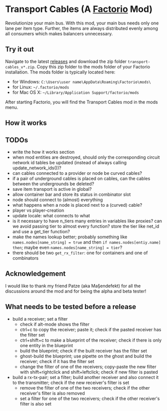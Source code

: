 # Transport Cables (A [Factorio](https://www.factorio.com/) Mod)

Revolutionize your main bus.
With this mod, your main bus needs only one lane per item type.
Further, the items are always distributed evenly among all consumers
which makes balancers unnecessary.

## Try it out

Navigate to the latest [releases](https://github.com/michael-koller-91/transport-cables/releases)
and download the zip folder `transport-cables_v*.zip`.
Copy this zip folder to the mods folder of your Factorio installation.
The mods folder is typically located here:
* for Windows: `C:\Users\user name\AppData\Roaming\Factorio\mods\`
* for Linux: `~/.factorio/mods`
* for Mac OS X: `~/Library/Application Support/factorio/mods`

After starting Factorio, you will find the Transport Cables mod in the mods menu.

## How it works

## TODOs

* write the how it works section
* when mod entities are destroyed, should only the corresponding circuit network id tables be updated (instead of always calling update_network_ids())?
* can cables connected to a provider or node be curved cables?
* if a pair of underground cables is placed on cables, can the cables between the undergrounds be deleted?
* save item transport is active in global?
* allow container bar and store its status in combinator slot
* node should connect to (almost) everything
* what happens when a node is placed next to a (curved) cable?
* player vs player-creation
* update locale: what connects to what
* is it necessary to have n_tiers many entries in variables like proxies? can we avoid passing tier to almost every function? store the tier like net_id and use a get_tier function?
* make the names lookup better; probably something like `names.nodes[name_string] = true` and then `if names.nodes[entiy.name] then`; maybe even `names.nodes[name_string] = tier`?
* there should be two `get_rx_filter`: one for containers and one of combinators

## Acknowledgement

I would like to thank my friend Patze (aka Ma§endefekt) for all the discussions around the mod
and for being the alpha and beta tester!

## What needs to be tested before a release

* build a receiver; set a filter
    * check if alt-mode shows the filter
    * ctrl+c to copy the receiver; paste it; check if the pasted receiver has the filter set
    * ctrl+shift+c to make a blueprint of the receiver; check if there is only one entity in the blueprint
    * build the blueprint; check if the built receiver has the filter set
    * ghost-build the blueprint; use pipette on the ghost and build the receiver; check if it has the filter set
    * change the filter of one of the receivers; copy-paste the new filter with shift+rightclick and shift+leftclick; check if new filter is pasted
* build a rx-tx-pair; set a filter; build another receiver and also connect it to the transmitter; check if the new receiver's filter is set
    * remove the filter of one of the two receivers; check if the other receiver's filter is also removed
    * set a filter for one of the two receivers; check if the other receiver's filter is also set
